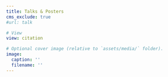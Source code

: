 ```yaml
---
title: Talks & Posters
cms_exclude: true
#url: talk

# View
view: citation

# Optional cover image (relative to `assets/media/` folder).
image:
  caption: ''
  filename: ''
---
```

